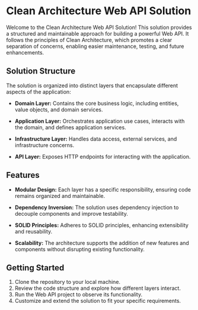 # Clean Architecture Web API Solution

Welcome to the Clean Architecture Web API Solution! This solution provides a structured and maintainable approach for building a powerful Web API. It follows the principles of Clean Architecture, which promotes a clear separation of concerns, enabling easier maintenance, testing, and future enhancements.

## Solution Structure

The solution is organized into distinct layers that encapsulate different aspects of the application:

- **Domain Layer:** Contains the core business logic, including entities, value objects, and domain services.

- **Application Layer:** Orchestrates application use cases, interacts with the domain, and defines application services.

- **Infrastructure Layer:** Handles data access, external services, and infrastructure concerns.

- **API Layer:** Exposes HTTP endpoints for interacting with the application.

## Features

- **Modular Design:** Each layer has a specific responsibility, ensuring code remains organized and maintainable.

- **Dependency Inversion:** The solution uses dependency injection to decouple components and improve testability.

- **SOLID Principles:** Adheres to SOLID principles, enhancing extensibility and reusability.

- **Scalability:** The architecture supports the addition of new features and components without disrupting existing functionality.

## Getting Started

1. Clone the repository to your local machine.
2. Review the code structure and explore how different layers interact.
3. Run the Web API project to observe its functionality.
4. Customize and extend the solution to fit your specific requirements.
